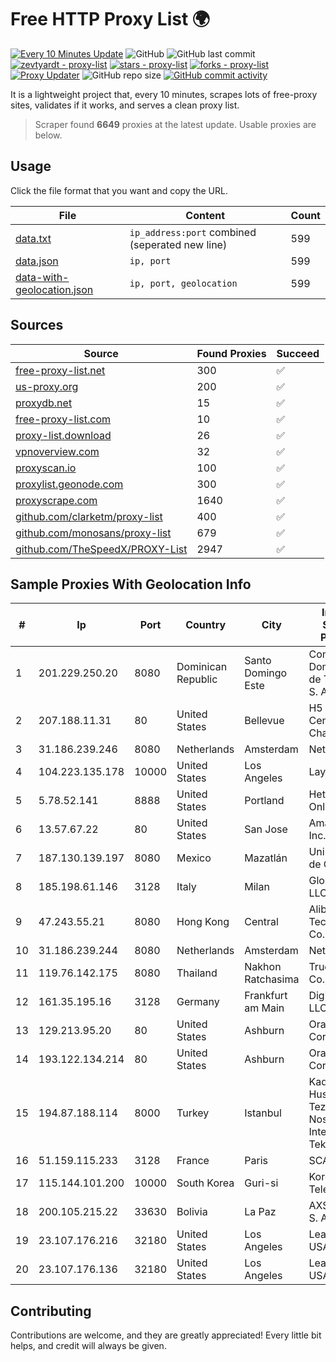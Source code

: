 
# Free HTTP Proxy List 🌍

[![Every 10 Minutes Update](https://github.com/mertguvencli/http-proxy-list/actions/workflows/main.yml/badge.svg?branch=main)](https://github.com/mertguvencli/http-proxy-list/actions/workflows/main.yml)
![GitHub](https://img.shields.io/github/license/mertguvencli/http-proxy-list)
![GitHub last commit](https://img.shields.io/github/last-commit/mertguvencli/http-proxy-list)
[![zevtyardt - proxy-list](https://img.shields.io/static/v1?label=zevtyardt&message=proxy-list&color=blue&logo=github)](https://github.com/zevtyardt/proxy-list "Go to GitHub repo")
[![stars - proxy-list](https://img.shields.io/github/stars/zevtyardt/proxy-list?style=social)](https://github.com/zevtyardt/proxy-list)
[![forks - proxy-list](https://img.shields.io/github/forks/zevtyardt/proxy-list?style=social)](https://github.com/zevtyardt/proxy-list)
[![Proxy Updater](https://github.com/zevtyardt/proxy-list/workflows/Proxy%20Updater/badge.svg)](https://github.com/zevtyardt/proxy-list/actions?query=workflow:"Proxy+Updater")
![GitHub repo size](https://img.shields.io/github/repo-size/zevtyardt/proxy-list)
[![GitHub commit activity](https://img.shields.io/github/commit-activity/m/zevtyardt/proxy-list?logo=commits)](https://github.com/zevtyardt/proxy-list/commits/main)

It is a lightweight project that, every 10 minutes, scrapes lots of free-proxy sites, validates if it works, and serves a clean proxy list.

> Scraper found **6649** proxies at the latest update. Usable proxies are below.

## Usage

Click the file format that you want and copy the URL.

|File|Content|Count|
|----|-------|-----|
|[data.txt](https://raw.githubusercontent.com/mertguvencli/http-proxy-list/main/proxy-list/data.txt)|`ip_address:port` combined (seperated new line)|599|
|[data.json](https://raw.githubusercontent.com/mertguvencli/http-proxy-list/main/proxy-list/data.json)|`ip, port`|599|
|[data-with-geolocation.json](https://raw.githubusercontent.com/mertguvencli/http-proxy-list/main/proxy-list/data-with-geolocation.json)|`ip, port, geolocation`|599|

## Sources

|Source|Found Proxies|Succeed|
|------|-------------|-------|
|[free-proxy-list.net](https://free-proxy-list.net)|300|✅|
|[us-proxy.org](https://www.us-proxy.org)|200|✅|
|[proxydb.net](http://proxydb.net)|15|✅|
|[free-proxy-list.com](https://free-proxy-list.com/?page=&port=&type%5B%5D=http&type%5B%5D=https&up_time=0&search=Search)|10|✅|
|[proxy-list.download](https://www.proxy-list.download/HTTP)|26|✅|
|[vpnoverview.com](https://vpnoverview.com/privacy/anonymous-browsing/free-proxy-servers)|32|✅|
|[proxyscan.io](https://www.proxyscan.io)|100|✅|
|[proxylist.geonode.com](https://proxylist.geonode.com/api/proxy-list?limit=300&page=1&sort_by=lastChecked&sort_type=desc&protocols=http,https)|300|✅|
|[proxyscrape.com](https://api.proxyscrape.com/v2/?request=displayproxies&protocol=http&timeout=10000&country=all&ssl=all&anonymity=all)|1640|✅|
|[github.com/clarketm/proxy-list](https://raw.githubusercontent.com/clarketm/proxy-list/master/proxy-list-raw.txt)|400|✅|
|[github.com/monosans/proxy-list](https://raw.githubusercontent.com/monosans/proxy-list/main/proxies/http.txt)|679|✅|
|[github.com/TheSpeedX/PROXY-List](https://raw.githubusercontent.com/TheSpeedX/PROXY-List/master/http.txt)|2947|✅|


## Sample Proxies With Geolocation Info

|#|Ip|Port|Country|City|Internet Service Provider|
|-|--|----|-------|----|-------------------------|
|1|201.229.250.20|8080|Dominican Republic|Santo Domingo Este|Compañía Dominicana de Teléfonos S. A.|
|2|207.188.11.31|80|United States|Bellevue|H5 Data Centers - Chandler LLC|
|3|31.186.239.246|8080|Netherlands|Amsterdam|NetSkope Inc|
|4|104.223.135.178|10000|United States|Los Angeles|LayerHost|
|5|5.78.52.141|8888|United States|Portland|Hetzner Online GmbH|
|6|13.57.67.22|80|United States|San Jose|Amazon.com, Inc.|
|7|187.130.139.197|8080|Mexico|Mazatlán|Uninet S.A. de C.V.|
|8|185.198.61.146|3128|Italy|Milan|Global Router LLC|
|9|47.243.55.21|8080|Hong Kong|Central|Alibaba (US) Technology Co., Ltd.|
|10|31.186.239.244|8080|Netherlands|Amsterdam|NetSkope Inc|
|11|119.76.142.175|8080|Thailand|Nakhon Ratchasima|True Internet Co., Ltd.|
|12|161.35.195.16|3128|Germany|Frankfurt am Main|DigitalOcean, LLC|
|13|129.213.95.20|80|United States|Ashburn|Oracle Corporation|
|14|193.122.134.214|80|United States|Ashburn|Oracle Corporation|
|15|194.87.188.114|8000|Turkey|Istanbul|Kadir Huseyin Tezcan Nosspeed Internet Teknolojileri|
|16|51.159.115.233|3128|France|Paris|SCALEWAY|
|17|115.144.101.200|10000|South Korea|Guri-si|Korea Telecom|
|18|200.105.215.22|33630|Bolivia|La Paz|AXS Bolivia S. A.|
|19|23.107.176.216|32180|United States|Los Angeles|Leaseweb USA, Inc.|
|20|23.107.176.136|32180|United States|Los Angeles|Leaseweb USA, Inc.|



## Contributing

Contributions are welcome, and they are greatly appreciated! Every
little bit helps, and credit will always be given.

